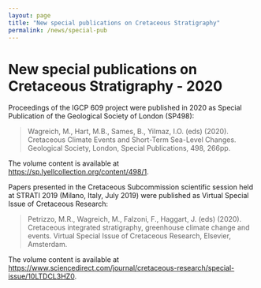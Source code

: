 ```yaml
---
layout: page
title: "New special publications on Cretaceous Stratigraphy"
permalink: /news/special-pub
---
```

# New special publications on Cretaceous Stratigraphy - 2020

Proceedings of the IGCP 609 project were published in 2020 as Special Publication of the Geological Society of London (SP498):

> Wagreich, M., Hart, M.B., Sames, B., Yilmaz, I.O. (eds) (2020). Cretaceous Climate Events and Short-Term Sea-Level Changes. Geological Society, London, Special Publications, 498, 266pp.

The volume content is available at <https://sp.lyellcollection.org/content/498/1>.

Papers presented in the Cretaceous Subcommission scientific session held at STRATI 2019 (Milano, Italy, July 2019) were published as Virtual Special Issue of Cretaceous Research:

> Petrizzo, M.R., Wagreich, M., Falzoni, F., Haggart, J. (eds) (2020). Cretaceous integrated stratigraphy, greenhouse climate change and events. Virtual Special Issue of Cretaceous Research, Elsevier, Amsterdam. 

The volume content is available at <https://www.sciencedirect.com/journal/cretaceous-research/special-issue/10LTDCL3HZ0>.
